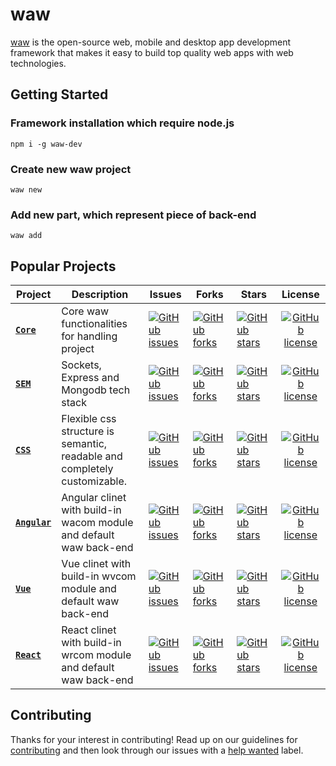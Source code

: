 # waw
[waw](https://webart.work) is the open-source web, mobile and desktop app development framework that makes it easy to
build top quality web apps with web technologies.

## Getting Started
### Framework installation which require node.js
`npm i -g waw-dev`
### Create new waw project
`waw new`
### Add new part, which represent piece of back-end
`waw add`

## Popular Projects
| Project | Description | Issues | Forks | Stars | License |
| ------- | ------- | ------- | ------- | ------- |:-----:|
| [**`Core`**](https://github.com/WebArtWork/core) | Core waw functionalities for handling project | [![GitHub issues](https://img.shields.io/github/issues/WebArtWork/core)](https://github.com/WebArtWork/core/issues) | [![GitHub forks](https://img.shields.io/github/forks/WebArtWork/core)](https://github.com/WebArtWork/core/network) | [![GitHub stars](https://img.shields.io/github/stars/WebArtWork/core)](https://github.com/WebArtWork/core/stargazers) | [![GitHub license](https://img.shields.io/github/license/WebArtWork/core)](https://github.com/WebArtWork/core/blob/master/LICENSE)
| [**`SEM`**](https://github.com/WebArtWork/sem) | Sockets, Express and Mongodb tech stack | [![GitHub issues](https://img.shields.io/github/issues/WebArtWork/sem)](https://github.com/WebArtWork/sem/issues) | [![GitHub forks](https://img.shields.io/github/forks/WebArtWork/sem)](https://github.com/WebArtWork/sem/network) | [![GitHub stars](https://img.shields.io/github/stars/WebArtWork/sem)](https://github.com/WebArtWork/sem/stargazers) | [![GitHub license](https://img.shields.io/github/license/WebArtWork/sem)](https://github.com/WebArtWork/sem/blob/master/LICENSE)
| [**`CSS`**](https://github.com/WebArtWork/wawcss) | Flexible css structure is semantic, readable and completely customizable. | [![GitHub issues](https://img.shields.io/github/issues/WebArtWork/wawcss)](https://github.com/WebArtWork/wawcss/issues) | [![GitHub forks](https://img.shields.io/github/forks/WebArtWork/wawcss)](https://github.com/WebArtWork/wawcss/network) | [![GitHub stars](https://img.shields.io/github/stars/WebArtWork/wawcss)](https://github.com/WebArtWork/wawcss/stargazers) | [![GitHub license](https://img.shields.io/github/license/WebArtWork/wawcss)](https://github.com/WebArtWork/wawcss/blob/master/LICENSE)
| [**`Angular`**](https://github.com/WebArtWork/angular) | Angular clinet with build-in wacom module and default waw back-end | [![GitHub issues](https://img.shields.io/github/issues/WebArtWork/angular)](https://github.com/WebArtWork/angular/issues) | [![GitHub forks](https://img.shields.io/github/forks/WebArtWork/angular)](https://github.com/WebArtWork/angular/network) | [![GitHub stars](https://img.shields.io/github/stars/WebArtWork/angular)](https://github.com/WebArtWork/angular/stargazers) | [![GitHub license](https://img.shields.io/github/license/WebArtWork/angular)](https://github.com/WebArtWork/angular/blob/master/LICENSE)
| [**`Vue`**](https://github.com/WebArtWork/vue) | Vue clinet with build-in wvcom module and default waw back-end | [![GitHub issues](https://img.shields.io/github/issues/WebArtWork/vue)](https://github.com/WebArtWork/vue/issues) | [![GitHub forks](https://img.shields.io/github/forks/WebArtWork/vue)](https://github.com/WebArtWork/vue/network) | [![GitHub stars](https://img.shields.io/github/stars/WebArtWork/vue)](https://github.com/WebArtWork/vue/stargazers) | [![GitHub license](https://img.shields.io/github/license/WebArtWork/vue)](https://github.com/WebArtWork/vue/blob/master/LICENSE)
| [**`React`**](https://github.com/WebArtWork/react) | React clinet with build-in wrcom module and default waw back-end | [![GitHub issues](https://img.shields.io/github/issues/WebArtWork/react)](https://github.com/WebArtWork/react/issues) | [![GitHub forks](https://img.shields.io/github/forks/WebArtWork/react)](https://github.com/WebArtWork/react/network) | [![GitHub stars](https://img.shields.io/github/stars/WebArtWork/react)](https://github.com/WebArtWork/react/stargazers) | [![GitHub license](https://img.shields.io/github/license/WebArtWork/react)](https://github.com/WebArtWork/react/blob/master/LICENSE)

## Contributing
Thanks for your interest in contributing! Read up on our guidelines for
[contributing](https://github.com/WebArtWork/waw/CONTRIBUTING.md)
and then look through our issues with a [help wanted](https://github.com/WebArtWork/waw/issues?q=is%3Aopen+is%3Aissue+label%3A%22help+wanted%22)
label.
